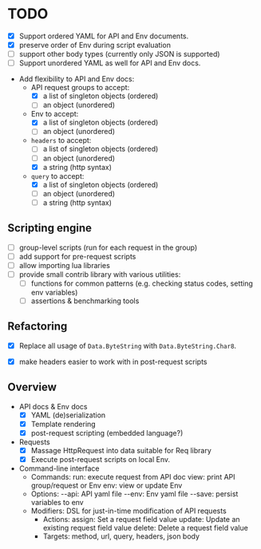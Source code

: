 # TODO

- [x] Support ordered YAML for API and Env documents.
- [x] preserve order of Env during script evaluation
- [ ] support other body types (currently only JSON is supported)
- [ ] Support unordered YAML as well for API and Env docs.
- Add flexibility to API and Env docs:
    - API request groups to accept:
        - [x] a list of singleton objects (ordered)
        - [ ] an object (unordered)
    - Env to accept:
        - [x] a list of singleton objects (ordered)
        - [ ] an object (unordered)
    - `headers` to accept:
        - [ ] a list of singleton objects (ordered)
        - [ ] an object (unordered)
        - [x] a string (http syntax)
    - `query` to accept:
        - [x] a list of singleton objects (ordered)
        - [ ] an object (unordered)
        - [ ] a string (http syntax)

## Scripting engine

- [ ] group-level scripts (run for each request in the group)
- [ ] add support for pre-request scripts
- [ ] allow importing lua libraries
- [ ] provide small contrib library with various utilities:
    - [ ] functions for common patterns (e.g. checking status codes, setting env variables)
    - [ ] assertions & benchmarking tools

## Refactoring

- [x] Replace all usage of `Data.ByteString` with `Data.ByteString.Char8`.
- [x] make headers easier to work with in post-request scripts


## Overview

- API docs & Env docs
    - [x] YAML (de)serialization
    - [x] Template rendering
    - [x] post-request scripting (embedded language?)
- Requests
    - [x] Massage HttpRequest into data suitable for Req library
    - [x] Execute post-request scripts on local Env.
- Command-line interface
    - Commands:
        run: execute request from API doc
        view: print API group/request or Env
        env: view or update Env
    - Options:
        --api: API yaml file
        --env: Env yaml file
        --save: persist variables to env
    - Modifiers: DSL for just-in-time modification of API requests
        - Actions:
            assign: Set a request field value
            update: Update an existing request field value
            delete: Delete a request field value
        - Targets: method, url, query, headers, json body
